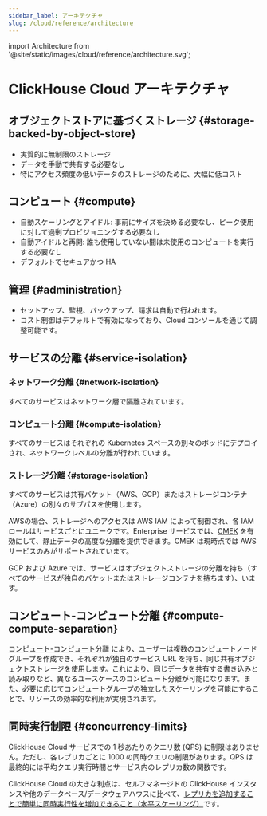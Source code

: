```yaml
---
sidebar_label: アーキテクチャ
slug: /cloud/reference/architecture
---
```


import Architecture from '@site/static/images/cloud/reference/architecture.svg';


# ClickHouse Cloud アーキテクチャ

<Architecture alt='ClickHouse Cloud architecture' class='image' />

## オブジェクトストアに基づくストレージ {#storage-backed-by-object-store}
- 実質的に無制限のストレージ
- データを手動で共有する必要なし
- 特にアクセス頻度の低いデータのストレージのために、大幅に低コスト

## コンピュート {#compute}
- 自動スケーリングとアイドル: 事前にサイズを決める必要なし、ピーク使用に対して過剰プロビジョニングする必要なし
- 自動アイドルと再開: 誰も使用していない間は未使用のコンピュートを実行する必要なし
- デフォルトでセキュアかつ HA

## 管理 {#administration}
- セットアップ、監視、バックアップ、請求は自動で行われます。
- コスト制御はデフォルトで有効になっており、Cloud コンソールを通じて調整可能です。

## サービスの分離 {#service-isolation}

### ネットワーク分離 {#network-isolation}

すべてのサービスはネットワーク層で隔離されています。

### コンピュート分離 {#compute-isolation}

すべてのサービスはそれぞれの Kubernetes スペースの別々のポッドにデプロイされ、ネットワークレベルの分離が行われています。

### ストレージ分離 {#storage-isolation}

すべてのサービスは共有バケット（AWS、GCP）またはストレージコンテナ（Azure）の別々のサブパスを使用します。

AWSの場合、ストレージへのアクセスは AWS IAM によって制御され、各 IAM ロールはサービスごとにユニークです。Enterprise サービスでは、[CMEK](/cloud/security/cmek) を有効にして、静止データの高度な分離を提供できます。CMEK は現時点では AWS サービスのみがサポートされています。

GCP および Azure では、サービスはオブジェクトストレージの分離を持ち（すべてのサービスが独自のバケットまたはストレージコンテナを持ちます）、います。

## コンピュート-コンピュート分離 {#compute-compute-separation}
[コンピュート-コンピュート分離](/cloud/reference/warehouses) により、ユーザーは複数のコンピュートノードグループを作成でき、それぞれが独自のサービス URL を持ち、同じ共有オブジェクトストレージを使用します。これにより、同じデータを共有する書き込みと読み取りなど、異なるユースケースのコンピュート分離が可能になります。また、必要に応じてコンピュートグループの独立したスケーリングを可能にすることで、リソースの効率的な利用が実現されます。

## 同時実行制限 {#concurrency-limits}

ClickHouse Cloud サービスでの 1 秒あたりのクエリ数 (QPS) に制限はありません。ただし、各レプリカごとに 1000 の同時クエリの制限があります。QPS は最終的には平均クエリ実行時間とサービス内のレプリカ数の関数です。

ClickHouse Cloud の大きな利点は、セルフマネージドの ClickHouse インスタンスや他のデータベース/データウェアハウスに比べて、[レプリカを追加することで簡単に同時実行性を増加できること（水平スケーリング）](/manage/scaling#manual-horizontal-scaling)です。
